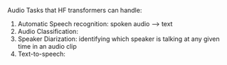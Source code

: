 Audio Tasks that HF transformers can handle:
1. Automatic Speech recognition: spoken audio --> text
2. Audio Classification:
3. Speaker Diarization: identifying which speaker is talking at any given time in an audio clip 
4. Text-to-speech:
